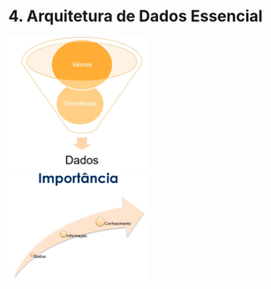 # 4. Arquitetura de Dados Essencial

<img src="../Imagens/image-44.jpg" alt="image-44" width="50%"/>

<img src="../Imagens/image-45.jpg" alt="image-45" width="50%"/>

